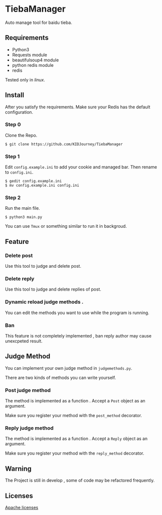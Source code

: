 # TiebaManager

Auto manage tool for baidu tieba.

## Requirements

* Python3
* Requests module
* beautifulsoup4 module
* python redis module
* redis

Tested only in *linux*.

## Install

After you satisfy the requirements.
Make sure your Redis has the default configuration.

### Step 0

Clone the Repo.
```
$ git clone https://github.com/KIDJourney/TiebaManager
```

### Step 1
Edit ```config.example.ini``` to add your cookie and managed bar. Then rename to ```config.ini```.
```
$ gedit config.example.ini 
$ mv config.example.ini config.ini
```

### Step 2
Run the main file.
```
$ python3 main.py 
```
You can use ```Tmux``` or something similar to run it in backgroud.


## Feature

### Delete post

Use this tool to judge and delete post.

### Delete reply

Use this tool to judge and delete replies of post.

### Dynamic reload judge methods .

You can edit the methods you want to use while the program is running.

### Ban

This feature is not completely implemented , ban reply author may cause unexcpeted result.

## Judge Method

You can implement your own judge method in ```judgemethods.py```.

There are two kinds of methods you can write yourself.

### Post judge method

The method is implemented as a function . Accept a ```Post``` object as an argument.

Make sure you register your method with the ```post_method``` decorator.

### Reply judge method

The method is implemented as a function . Accept a ```Reply``` object as an argument.

Make sure you register your method with the ```reply_method``` decorator.

## Warning

The Project is still in develop , some of code may be refactored frequently.

## Licenses

[Apache licenses](http://choosealicense.com/licenses/apache-2.0/)